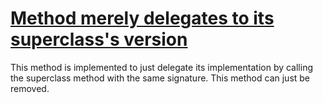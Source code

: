 # [Method merely delegates to its superclass's version](http://fb-contrib.sourceforge.net/bugdescriptions.html#COM_PARENT_DELEGATED_CALL)

This method is implemented to just delegate its implementation by calling
			the superclass method with the same signature. This method can just be removed.